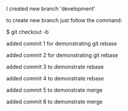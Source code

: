 I created new branch 'development'

to create new branch just follow the command:

$ git checkout -b <new branch name>

added commit 1 for demonstrating git rebase

added commit 2 for demonstrating git rebase

added commit 3 to demonstrate rebase

added commit 4 to demonstrate rebase

added commit 5 to demonstrate merge

added commit 8 to demonstrate merge